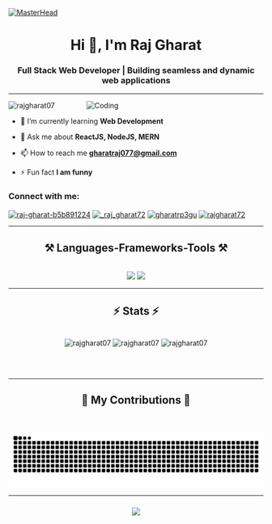 [![MasterHead](https://firebasestorage.googleapis.com/v0/b/flexi-coding.appspot.com/o/dempgi7-520f8d5f-63d4-4453-8822-dbc149ae27f8.gif?alt=media&token=91c0c7b2-93c3-4029-b011-1a8703c5730d)](https://github.com/rajgharat07?tab=repositories)
<h1 align="center">Hi 👋, I'm Raj Gharat</h1>
<h3 align="center">Full Stack Web Developer | Building seamless and dynamic web applications</h3>
<hr/>
<img align="right" alt="Coding" width="350" src="https://cdn.dribbble.com/users/1162077/screenshots/3848914/programmer.gif">

<p align="left"> <img src="https://komarev.com/ghpvc/?username=rajgharat07&label=Profile%20views&color=0e75b6&style=flat" alt="rajgharat07" /> </p>

- 🌱 I’m currently learning **Web Development**

- 💬 Ask me about **ReactJS, NodeJS, MERN**

- 📫 How to reach me **gharatraj077@gmail.com**

- ⚡ Fun fact **I am funny**


<h3 align="left">Connect with me:</h3>
<p align="left">
<a href="https://linkedin.com/in/raj-gharat-b5b891224" target="blank"><img align="center" src="https://raw.githubusercontent.com/rahuldkjain/github-profile-readme-generator/master/src/images/icons/Social/linked-in-alt.svg" alt="raj-gharat-b5b891224" height="30" width="40" /></a>
<a href="https://www.instagram.com/_raj_gharat72/" target="blank"><img align="center" src="https://raw.githubusercontent.com/rahuldkjain/github-profile-readme-generator/master/src/images/icons/Social/instagram.svg" alt="_raj_gharat72" height="30" width="40" /></a>
<a href="https://www.geeksforgeeks.org/user/gharatrp3gu/" target="blank"><img align="center" src="https://raw.githubusercontent.com/rahuldkjain/github-profile-readme-generator/master/src/images/icons/Social/geeks-for-geeks.svg" alt="gharatrp3gu" height="30" width="40" /></a>
<a href="https://leetcode.com/u/rajgharat72/" target="blank"><img align="center" src="https://raw.githubusercontent.com/rahuldkjain/github-profile-readme-generator/master/src/images/icons/Social/leet-code.svg" alt="rajgharat72" height="30" width="40" /></a>
</p>

<hr/>

<h2 align="center">⚒️ Languages-Frameworks-Tools ⚒️</h2>
<br/>
<div align="center">
    <img src="https://skillicons.dev/icons?i=react,bootstrap,mui,html,css,vscode,github,figma,tailwind,git,r" />
    <img src="https://skillicons.dev/icons?i=nodejs,discord,javascript,typescript,express,firebase,mongodb,c,java,nextjs,mysql,cpp" /><br>
</div>

<hr/>


<h2 align="center">⚡ Stats ⚡</h2>
<br>

<div align="center">
    <img width=390 src="https://github-readme-streak-stats.herokuapp.com/?user=rajgharat07&" alt="rajgharat07" />
    <img width=390 src="https://github-readme-stats.vercel.app/api?username=rajgharat07&show_icons=true&locale=en" alt="rajgharat07" />
    <img width=325 src="https://github-readme-stats.vercel.app/api/top-langs?username=rajgharat07&show_icons=true&locale=en&layout=compact" alt="rajgharat07" />
</div>

<br/><br/>

<hr/>


<div align="center">
  <h2>🐍 My Contributions 🐍</h2>
  <br>
  
</div>

![snake gif](https://github.com/rajgharat07/rajgharat07/blob/output/github-snake.svg)

<hr/>
<h3 align="center">
    <img src="https://readme-typing-svg.herokuapp.com/?font=Righteous%size=25&center=true&vCenter=true&width=500&height=70&duration=4000&lines=Thanks+for+visiting!+✌🏽;+Shoot+me+a+message+on+Linkedin!;I'm+always+down+to+collab+:)">
</h3>
